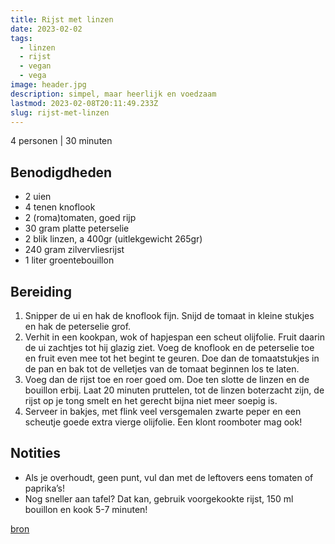 ```yaml
---
title: Rijst met linzen
date: 2023-02-02
tags:
  - linzen
  - rijst
  - vegan
  - vega
image: header.jpg
description: simpel, maar heerlijk en voedzaam
lastmod: 2023-02-08T20:11:49.233Z
slug: rijst-met-linzen
---
```


4 personen | 30 minuten

## Benodigdheden

-   2  uien 
-   4  tenen knoflook 
-   2  (roma)tomaten, goed rijp 
-   30 gram  platte peterselie 
-   2  blik linzen, a 400gr (uitlekgewicht 265gr) 
-   240 gram  zilvervliesrijst 
-   1 liter  groentebouillon 

## Bereiding

1.  Snipper de ui en hak de knoflook fijn. Snijd de tomaat in kleine stukjes en hak de peterselie grof. 
2.  Verhit in een kookpan, wok of hapjespan een scheut olijfolie. Fruit daarin de ui zachtjes tot hij glazig ziet. Voeg de knoflook en de peterselie toe en fruit even mee tot het begint te geuren. Doe dan de tomaatstukjes in de pan en bak tot de velletjes van de tomaat beginnen los te laten. 
3.  Voeg dan de rijst toe en roer goed om. Doe ten slotte de linzen en de bouillon erbij. Laat 20 minuten pruttelen, tot de linzen boterzacht zijn, de rijst op je tong smelt en het gerecht bijna niet meer soepig is. 
4.  Serveer in bakjes, met flink veel versgemalen zwarte peper en een scheutje goede extra vierge olijfolie. Een klont roomboter mag ook! 

## Notities
- Als je overhoudt, geen punt, vul dan met de leftovers eens tomaten of paprika’s!
- Nog sneller aan tafel? Dat kan, gebruik voorgekookte rijst, 150 ml bouillon en kook 5-7 minuten!

[bron](https://emsrealfood.nl/rijst-met-linzen/)
